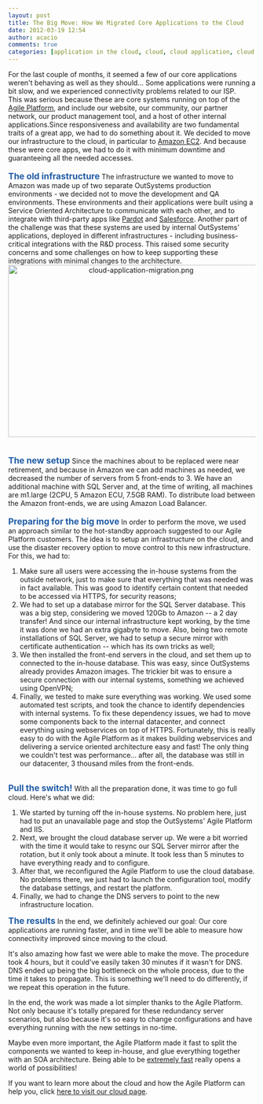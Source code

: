 ```yaml
---
layout: post
title: The Big Move: How We Migrated Core Applications to the Cloud
date: 2012-03-19 12:54
author: acacio
comments: true
categories: [application in the cloud, cloud, cloud application, cloud migration, migrate to cloud, Platform in Action]
---
```

<div>For the last couple of months, it seemed a few of our core applications weren't behaving as well as they should... Some applications were running a bit slow, and we experienced connectivity problems related to our ISP.</div>
<div>This was serious because these are core systems running on top of the <a href="http://www.outsystems.com/agile-platform/">Agile Platform</a>, and include our website, our community, our partner network, our product management tool, and a host of other internal applications.<!--more-->Since responsiveness and availability are two fundamental traits of a great app, we had to do something about it. We decided to move our infrastructure to the cloud, in particular to <a href="http://aws.amazon.com/ec2/">Amazon EC2</a>. And because these were core apps, we had to do it with minimum downtime and guaranteeing all the needed accesses.</div>
<div style="padding-top: 1.25em;"><span style="font-size: 1.25em;"><b style="color: #1f5ba4;">The old infrastructure</b></span>
The infrastructure we wanted to move to Amazon was made up of two separate OutSystems production environments - we decided not to move the development and QA environments. These environments and their applications were built using a Service Oriented Architecture to communicate with each other, and to integrate with third-party apps like <a href="http://www.pardot.com/">Pardot</a> and <a href="http://www.salesforce.com/">Salesforce</a>. Another part of the challenge was that these systems are used by internal OutSystems' applications, deployed in different infrastructures - including business-critical integrations with the R&amp;D process. This raised some security concerns and some challenges on how to keep supporting these integrations with minimal changes to the architecture.</div>
<div><span class="mt-enclosure mt-enclosure-image" style="display: inline;"><img class="mt-image-center" style="text-align: center; display: block; margin: 0 auto 20px;" alt="cloud-application-migration.png" src="https://www.outsystems.com/blog/wp-content/uploads/2012/03/cloud-application-migration2.png" width="526" height="350" /></span></div>
<div style="padding-top: 1.25em;"><span style="font-size: 1.25em;"><b style="color: #1f5ba4;">The new setup</b></span>
Since the machines about to be replaced were near retirement, and because in Amazon we can add machines as needed, we decreased the number of servers from 5 front-ends to 3. We have an additional machine with SQL Server and, at the time of writing, all machines are m1.large (2CPU, 5 Amazon ECU, 7.5GB RAM). To distribute load between the Amazon front-ends, we are using Amazon Load Balancer.</div>
<div></div>
<div style="padding-top: 1.25em;"><span style="font-size: 1.25em;"><b style="color: #1f5ba4;">Preparing for the big move</b></span>
In order to perform the move, we used an approach similar to the hot-standby approach suggested to our Agile Platform customers. The idea is to setup an infrastructure on the cloud, and use the disaster recovery option to move control to this new infrastructure. For this, we had to:
<ol>
	<li>Make sure all users were accessing the in-house systems from the outside network, just to make sure that everything that was needed was in fact available. This was good to identify certain content that needed to be accessed via HTTPS, for security reasons;</li>
	<li>We had to set up a database mirror for the SQL Server database. This was a big step, considering we moved 120Gb to Amazon -- a 2 day transfer! And since our internal infrastructure kept working, by the time it was done we had an extra gigabyte to move. Also, being two remote installations of SQL Server, we had to setup a secure mirror with certificate authentication -- which has its own tricks as well;</li>
	<li>We then installed the front-end servers in the cloud, and set them up to connected to the in-house database. This was easy, since OutSystems already provides Amazon images. The trickier bit was to ensure a secure connection with our internal systems, something we achieved using OpenVPN;</li>
	<li>Finally, we tested to make sure everything was working. We used some automated test scripts, and took the chance to identify dependencies with internal systems. To fix these dependency issues, we had to move some components back to the internal datacenter, and connect everything using webservices on top of HTTPS. Fortunately, this is really easy to do with the Agile Platform as it makes building webservices and delivering a service oriented architecture easy and fast! The only thing we couldn't test was performance... after all, the database was still in our datacenter, 3 thousand miles from the front-ends.</li>
</ol>
</div>
<div style="padding-top: 1.25em;"><span style="font-size: 1.25em;"><b style="color: #1f5ba4;">Pull the switch!</b></span>
With all the preparation done, it was time to go full cloud. Here's what we did:
<ol>
	<li>We started by turning off the in-house systems. No problem here, just had to put an unavailable page and stop the OutSystems' Agile Platform and IIS.</li>
	<li>Next, we brought the cloud database server up. We were a bit worried with the time it would take to resync our SQL Server mirror after the rotation, but it only took about a minute. It took less than 5 minutes to have everything ready and to configure.</li>
	<li>After that, we reconfigured the Agile Platform to use the cloud database. No problems there, we just had to launch the configuration tool, modify the database settings, and restart the platform.</li>
	<li>Finally, we had to change the DNS servers to point to the new infrastructure location.</li>
</ol></div>

<span style="font-size: 1.25em;"><b style="color: #1f5ba4;">The results</b></span>
In the end, we definitely achieved our goal: Our core applications are running faster, and in time we'll be able to measure how connectivity improved since moving to the cloud.

It's also amazing how fast we were able to make the move. The procedure took 4 hours, but it could've easily taken 30 minutes if it wasn't for DNS. DNS ended up being the big bottleneck on the whole process, due to the time it takes to propagate. This is something we'll need to do differently, if we repeat this operation in the future.

In the end, the work was made a lot simpler thanks to the Agile Platform. Not only because it's totally prepared for these redundancy server scenarios, but also because it's so easy to change configurations and have everything running with the new settings in no-time.

Maybe even more important, the Agile Platform made it fast to split the components we wanted to keep in-house, and glue everything together with an SOA architecture. Being able to be <a href="http://www.outsystems.com/company/news/2010/outbynumbers-agile-platform-efficiency/">extremely fast</a> really opens a world of possibilities!

If you want to learn more about the cloud and how the Agile Platform can help you, click <a href="http://www.outsystems.com/cloud/">here to visit our cloud page</a>.

